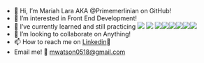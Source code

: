 - 👋 Hi, I’m Mariah Lara AKA @Primemerlinian on GitHub!
- 👀 I’m interested in Front End Development!
- 🌱 I’ve currently learned and still practicing <img src="https://img.shields.io/badge/HTML-%20---brightgreen"> <img src="https://img.shields.io/badge/CSS-%20---green"> <img src="https://img.shields.io/badge/JavaScript-%20---yellowgreen"><img src="https://img.shields.io/badge/Mongoose-%20---yellow"><img src="https://img.shields.io/badge/MongoDB-%20---orange"><img src="https://img.shields.io/badge/Node.js-%20---red"><img src="https://img.shields.io/badge/Express-%20---lightgrey"><img src="https://img.shields.io/badge/React-%20---blue">
- 💞️ I’m looking to collaborate on Anything!
- 📫 How to reach me on [Linkedin](https://www.linkedin.com/in/mariah-lara/ )💼 
- Email me! 📧 mwatson0518@gmail.com
<!---
Primemerlinian/Primemerlinian is a ✨ special ✨ repository because its `README.md` (this file) appears on your GitHub profile.
You can click the Preview link to take a look at your changes.
--->
